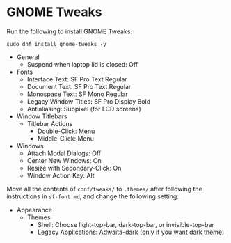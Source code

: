 # GNOME Tweaks

Run the following to install GNOME Tweaks:

```
sudo dnf install gnome-tweaks -y
```

- General
  - Suspend when laptop lid is closed: Off
- Fonts
  - Interface Text: SF Pro Text Regular
  - Document Text: SF Pro Text Regular
  - Monospace Text: SF Mono Regular
  - Legacy Window Titles: SF Pro Display Bold
  - Antialiasing: Subpixel (for LCD screens)
- Window Titlebars
  - Titlebar Actions
    - Double-Click: Menu
    - Middle-Click: Menu
- Windows
  - Attach Modal Dialogs: Off
  - Center New Windows: On
  - Resize with Secondary-Click: On
  - Window Action Key: Alt

Move all the contents of `conf/tweaks/` to `.themes/` after following the instructions in `sf-font.md`, and change the following setting:

- Appearance
  - Themes
    - Shell: Choose light-top-bar, dark-top-bar, or invisible-top-bar
    - Legacy Applications: Adwaita-dark (only if you want dark theme)    
